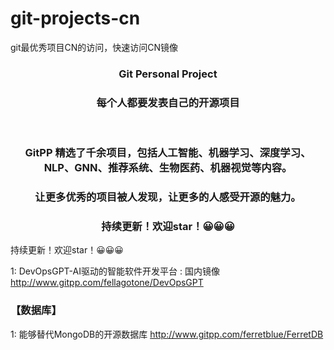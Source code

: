 # git-projects-cn
git最优秀项目CN的访问，快速访问CN镜像


<h3 align="center">Git Personal Project </h3>
 <h3 align="center"> 每个人都要发表自己的开源项目</h3> <br>
 
<h3 align="center">GitPP 精选了千余项目，包括人工智能、机器学习、深度学习、NLP、GNN、推荐系统、生物医药、机器视觉等内容。</h3>
<h3 align="center">让更多优秀的项目被人发现，让更多的人感受开源的魅力。</h3>
<h3 align="center">持续更新！欢迎star！😀😀😀</h3>


持续更新！欢迎star！😀😀😀

1: DevOpsGPT-AI驱动的智能软件开发平台 :   国内镜像 http://www.gitpp.com/fellagotone/DevOpsGPT


<h3>【数据库】</h3>

1: 能够替代MongoDB的开源数据库  http://www.gitpp.com/ferretblue/FerretDB
